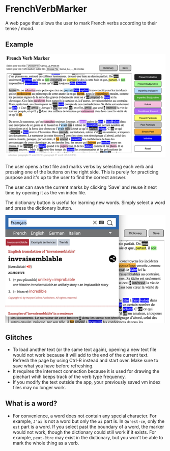 # FrenchVerbMarker
A web page that allows the user to mark French verbs according to their tense / mood.

## Example
![](./FrenchVerbMarker_example.png)

The user opens a text file and marks verbs by selecting each verb and pressing one of the buttons on the right side. This is purely for practicing purpose and it's up to the user to find the correct answer.

The user can save the current marks by clicking 'Save' and reuse it next time by opening it as the vm index file.

The dictionary button is useful for learning new words. Simply select a word and press the dictionary button.

![](FrenchVerbMarker_dictionary_example.png)

## Glitches
* To load another text (or the same text again), opening a new text file would not work because it will add to the end of the current text. Refresh the page by using Ctrl-R instead and start over. Make sure to save what you have before refreshing.
* It requires the internect connection because it is used for drawing the piechart whih keeps track of the verb type frequency.
* If you modify the text outside the app, your previously saved vm index files may no longer work.

## What is a word?
* For convenience, a word does not contain any special character. For example, `J'ai` is not a word but only the `ai` part is. In `Qu'est-ce`, only the `est` part is a word. If you select past the boundary of a word, the marker would not work, though the dictionary could still work if it exists. For example, `peut-être` may exist in the dictionary, but you won't be able to mark the whole thing as a verb.

